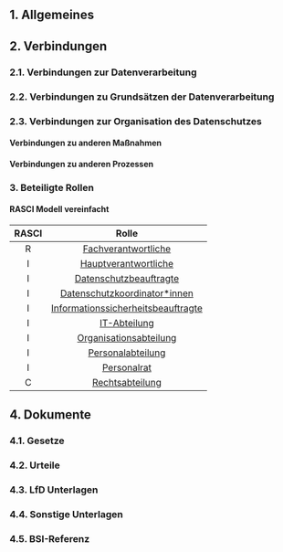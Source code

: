 ## 1. Allgemeines
## 2. Verbindungen
### 2.1. Verbindungen zur Datenverarbeitung
### 2.2. Verbindungen zu Grundsätzen der Datenverarbeitung
### 2.3. Verbindungen zur Organisation des Datenschutzes
#### Verbindungen zu anderen Maßnahmen
#### Verbindungen zu anderen Prozessen
### 3. Beteiligte Rollen

#### RASCI Modell vereinfacht

| RASCI | Rolle |
| :---: | :----------------: |
| R  | [Fachverantwortliche](../Organisation/Rolle-Fachverantwortliche.md)   |
| I  | [Hauptverantwortliche](../Organisation/Rolle-Hauptverantwortliche.md) |
| I  | [Datenschutzbeauftragte](../Organisation/Rolle-DSB.md) |
| I  | [Datenschutzkoordinator*innen](../Organisation/Rolle-DSK.md) |
| I  | [Informationssicherheitsbeauftragte](../Organisation/Rolle-ISB.md)|
| I  | [IT-Abteilung](../Organisation/Rolle-IT-Abteilung.md) |
| I  | [Organisationsabteilung](../Organisation/Rolle-Organisationsabteilung.md) |
| I  | [Personalabteilung](../Organisation/Rolle-Personalabteilung.md) |
| I  | [Personalrat](../Organisation/Rolle-Personalrat.md) |
| C  | [Rechtsabteilung](../Organisation/Rolle-Rechtsabteilung.md)|

## 4. Dokumente
### 4.1. Gesetze
### 4.2. Urteile
### 4.3. LfD Unterlagen
### 4.4. Sonstige Unterlagen
### 4.5. BSI-Referenz